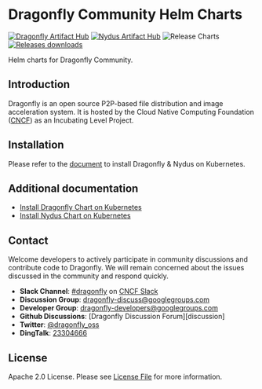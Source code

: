 # Dragonfly Community Helm Charts

[![Dragonfly Artifact Hub](https://img.shields.io/endpoint?url=https://artifacthub.io/badge/repository/dragonfly)](https://artifacthub.io/packages/helm/dragonfly/dragonfly)
[![Nydus Artifact Hub](https://img.shields.io/endpoint?url=https://artifacthub.io/badge/repository/nydus-snapshotter)](https://artifacthub.io/packages/helm/dragonfly/nydus-snapshotter)
![Release Charts](https://github.com/dragonflyoss/helm-charts/workflows/Release%20Charts/badge.svg?branch=main)
[![Releases downloads](https://img.shields.io/github/downloads/dragonflyoss/helm-charts/total.svg)](https://github.com/dragonflyoss/helm-charts/releases)

Helm charts for Dragonfly Community.

## Introduction

Dragonfly is an open source P2P-based file distribution and
image acceleration system. It is hosted by the
Cloud Native Computing Foundation ([CNCF](https://cncf.io/)) as
an Incubating Level Project.

## Installation

Please refer to the [document](./INSTALL.md) to install Dragonfly & Nydus on Kubernetes.

## Additional documentation

- [Install Dragonfly Chart on Kubernetes](./charts/dragonfly/README.md)
- [Install Nydus Chart on Kubernetes](./charts/nydus/README.md)

## Contact

Welcome developers to actively participate in community discussions and contribute code to Dragonfly.
We will remain concerned about the issues discussed in the community and respond quickly.

- **Slack Channel**: [#dragonfly](https://cloud-native.slack.com/messages/dragonfly/) on [CNCF Slack](https://slack.cncf.io/)
- **Discussion Group**: <dragonfly-discuss@googlegroups.com>
- **Developer Group**: <dragonfly-developers@googlegroups.com>
- **Github Discussions**: [Dragonfly Discussion Forum][discussion]
- **Twitter**: [@dragonfly_oss](https://twitter.com/dragonfly_oss)
- **DingTalk**: [23304666](https://qr.dingtalk.com/action/joingroup?code=v1,k1,3wEdP6zHKQbOzBRwOvv8wyIbxDEU0kXMrxphaOcPz6I=&_dt_no_comment=1&origin=11)

## License

Apache 2.0 License. Please see [License File][license] for more information.

[license]: LICENSE
